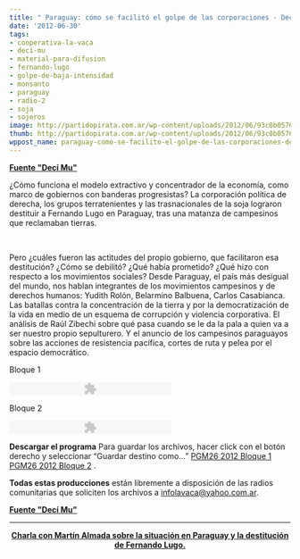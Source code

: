 ```yaml
---
title: " Paraguay: cómo se facilitó el golpe de las corporaciones - DeciMu"
date: '2012-06-30'
tags:
- cooperativa-la-vaca
- deci-mu
- material-para-difusion
- fernando-lugo
- golpe-de-baja-intensidad
- monsanto
- paraguay
- radio-2
- soja
- sojeros
image: http://partidopirata.com.ar/wp-content/uploads/2012/06/93c0b0576df3de2255c58d3ec9e8d9af.png
thumb: http://partidopirata.com.ar/wp-content/uploads/2012/06/93c0b0576df3de2255c58d3ec9e8d9af-150x150.png
wppost_name: paraguay-como-se-facilito-el-golpe-de-las-corporaciones-decimu
---
```


<strong><a href="http://www.decimu.com.ar/paraguay-como-se-facilito-el-golpe-de-las-corporaciones/" target="_blank">Fuente "Decí Mu"</a></strong>

¿Cómo funciona el modelo extractivo y concentrador de la economía, como marco de gobiernos con banderas progresistas? La corporación política de derecha, los grupos terratenientes y las trasnacionales de la soja lograron destituir a Fernando Lugo en Paraguay, tras una matanza de campesinos que reclamaban tierras.

&nbsp;

Pero ¿cuáles fueron las actitudes del propio gobierno, que facilitaron esa destitución? ¿Cómo se debilitó? ¿Qué había prometido? ¿Qué hizo con respecto a los movimientos sociales? Desde Paraguay, el país más desigual del mundo, nos hablan integrantes de los movimientos campesinos y de derechos humanos: Yudith Rolón, Belarmino Balbuena, Carlos Casabianca. Las batallas contra la concentración de la tierra y por la democratización de la vida en medio de un esquema de corrupción y violencia corporativa. El análisis de Raúl Zibechi sobre qué pasa cuando se le da la pala a quien va a ser nuestro propio sepulturero. Y el anuncio de los campesinos paraguayos sobre las acciones de resistencia pacífica, cortes de ruta y pelea por el espacio democrático.

Bloque 1
<p class="audioplayer_container"><object id="audioplayer_1" style="outline: medium none;" width="290" height="24" classid="clsid:d27cdb6e-ae6d-11cf-96b8-444553540000" codebase="http://download.macromedia.com/pub/shockwave/cabs/flash/swflash.cab#version=6,0,40,0" name="audioplayer_1"><param name="wmode" value="transparent" /><param name="menu" value="false" /><param name="flashvars" value="animation=yes&amp;encode=yes&amp;initialvolume=60&amp;remaining=no&amp;noinfo=no&amp;buffer=5&amp;checkpolicy=no&amp;rtl=no&amp;bg=E5E5E5&amp;text=333333&amp;leftbg=CCCCCC&amp;lefticon=333333&amp;volslider=666666&amp;voltrack=FFFFFF&amp;rightbg=B4B4B4&amp;rightbghover=999999&amp;righticon=333333&amp;righticonhover=FFFFFF&amp;track=FFFFFF&amp;loader=009900&amp;border=CCCCCC&amp;tracker=DDDDDD&amp;skip=666666&amp;soundFile=aHR0cDovL2FyY2hpdmUub3JnL2Rvd25sb2FkL0RlY2ltdTIwMTJQZ20yNi9kZWNpbXUyMDEyLTI2LTEubXAzA&amp;playerID=audioplayer_1" /><param name="src" value="http://www.decimu.com.ar/wp-content/plugins/audio-player/assets/player.swf?ver=2.0.4.1" /><embed id="audioplayer_1" style="outline: medium none;" width="290" height="24" type="application/x-shockwave-flash" src="http://www.decimu.com.ar/wp-content/plugins/audio-player/assets/player.swf?ver=2.0.4.1" wmode="transparent" menu="false" flashvars="animation=yes&amp;encode=yes&amp;initialvolume=60&amp;remaining=no&amp;noinfo=no&amp;buffer=5&amp;checkpolicy=no&amp;rtl=no&amp;bg=E5E5E5&amp;text=333333&amp;leftbg=CCCCCC&amp;lefticon=333333&amp;volslider=666666&amp;voltrack=FFFFFF&amp;rightbg=B4B4B4&amp;rightbghover=999999&amp;righticon=333333&amp;righticonhover=FFFFFF&amp;track=FFFFFF&amp;loader=009900&amp;border=CCCCCC&amp;tracker=DDDDDD&amp;skip=666666&amp;soundFile=aHR0cDovL2FyY2hpdmUub3JnL2Rvd25sb2FkL0RlY2ltdTIwMTJQZ20yNi9kZWNpbXUyMDEyLTI2LTEubXAzA&amp;playerID=audioplayer_1" name="audioplayer_1" /></object></p>
Bloque 2
<p class="audioplayer_container"><object id="audioplayer_2" style="outline: medium none;" width="290" height="24" classid="clsid:d27cdb6e-ae6d-11cf-96b8-444553540000" codebase="http://download.macromedia.com/pub/shockwave/cabs/flash/swflash.cab#version=6,0,40,0" name="audioplayer_2"><param name="wmode" value="transparent" /><param name="menu" value="false" /><param name="flashvars" value="animation=yes&amp;encode=yes&amp;initialvolume=60&amp;remaining=no&amp;noinfo=no&amp;buffer=5&amp;checkpolicy=no&amp;rtl=no&amp;bg=E5E5E5&amp;text=333333&amp;leftbg=CCCCCC&amp;lefticon=333333&amp;volslider=666666&amp;voltrack=FFFFFF&amp;rightbg=B4B4B4&amp;rightbghover=999999&amp;righticon=333333&amp;righticonhover=FFFFFF&amp;track=FFFFFF&amp;loader=009900&amp;border=CCCCCC&amp;tracker=DDDDDD&amp;skip=666666&amp;soundFile=aHR0cDovL2FyY2hpdmUub3JnL2Rvd25sb2FkL0RlY2ltdTIwMTJQZ20yNi9kZWNpbXUyMDEyLTI2LTIubXAzA&amp;playerID=audioplayer_2" /><param name="src" value="http://www.decimu.com.ar/wp-content/plugins/audio-player/assets/player.swf?ver=2.0.4.1" /><embed id="audioplayer_2" style="outline: medium none;" width="290" height="24" type="application/x-shockwave-flash" src="http://www.decimu.com.ar/wp-content/plugins/audio-player/assets/player.swf?ver=2.0.4.1" wmode="transparent" menu="false" flashvars="animation=yes&amp;encode=yes&amp;initialvolume=60&amp;remaining=no&amp;noinfo=no&amp;buffer=5&amp;checkpolicy=no&amp;rtl=no&amp;bg=E5E5E5&amp;text=333333&amp;leftbg=CCCCCC&amp;lefticon=333333&amp;volslider=666666&amp;voltrack=FFFFFF&amp;rightbg=B4B4B4&amp;rightbghover=999999&amp;righticon=333333&amp;righticonhover=FFFFFF&amp;track=FFFFFF&amp;loader=009900&amp;border=CCCCCC&amp;tracker=DDDDDD&amp;skip=666666&amp;soundFile=aHR0cDovL2FyY2hpdmUub3JnL2Rvd25sb2FkL0RlY2ltdTIwMTJQZ20yNi9kZWNpbXUyMDEyLTI2LTIubXAzA&amp;playerID=audioplayer_2" name="audioplayer_2" /></object></p>
<strong>Descargar el programa</strong>
Para guardar los archivos, hacer click con el botón derecho y seleccionar “Guardar destino como…”
<a href="http://archive.org/download/Decimu2012Pgm26/decimu2012-26-1.mp3">PGM26 2012 Bloque 1</a>
<a href="http://archive.org/download/Decimu2012Pgm26/decimu2012-26-2.mp3">PGM26 2012 Bloque 2</a>
.

<strong>Todas estas producciones</strong> están libremente a disposición de las radios comunitarias que soliciten los archivos a <a href="mailto:infolavaca@yahoo.com.ar">infolavaca@yahoo.com.ar</a>.

<strong><a href="http://www.decimu.com.ar/paraguay-como-se-facilito-el-golpe-de-las-corporaciones/" target="_blank">Fuente "Decí Mu"</a></strong>

<hr />
<p style="text-align: center;"><strong><a href="http://partidopirata.com.ar/4937/charlando-con-el-dr-martin-almada-para-entender-un-poco-mas-lo-que-pasa-en-paraguay">Charla con Martín Almada sobre la situación en Paraguay y la destitución de Fernando Lugo.</a></strong></p>
